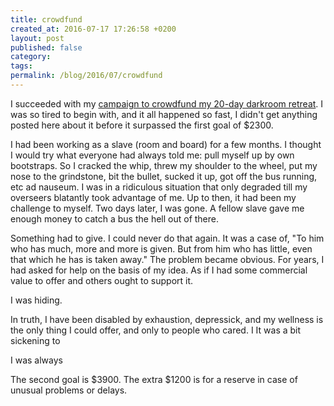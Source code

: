 ```yaml
---
title: crowdfund
created_at: 2016-07-17 17:26:58 +0200
layout: post
published: false
category:
tags:
permalink: /blog/2016/07/crowdfund
---
```


I succeeded with my [campaign to crowdfund my 20-day darkroom retreat](https://www.tilt.com/tilts/help-andrew-heal-from-exhaustion). I was so tired to begin with, and it all happened so fast, I didn't get anything posted here about it before it surpassed the first goal of $2300. 

I had been working as a slave (room and board) for a few months. I thought I would try what everyone had always told me: pull myself up by own bootstraps. So I cracked the whip, threw my shoulder to the wheel, put my nose to the grindstone, bit the bullet, sucked it up, got off the bus running, etc ad nauseum. I was in a ridiculous situation that only degraded till my overseers blatantly took advantage of me. Up to then, it had been my challenge to myself. Two days later, I was gone. A fellow slave gave me enough money to catch a bus the hell out of there. 

Something had to give. I could never do that again. It was a case of, "To him who has much, more and more is given. But from him who has little, even that which he has is taken away." The problem became obvious. For years, I had asked for help on the basis of my idea. As if I had some commercial value to offer and others ought to support it.

I was hiding. 


In truth, I have been disabled by exhaustion, depressick, and my wellness is the only thing I could offer, and only to people who cared. I It was a bit sickening to 



I was always 



The second goal is $3900. The extra $1200 is for a reserve in case of unusual problems or delays.



